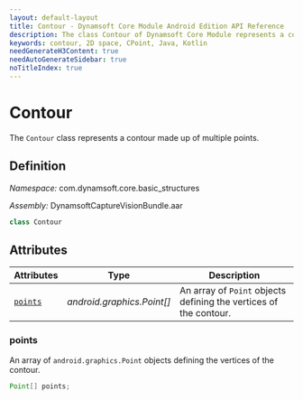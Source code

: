```yaml
---
layout: default-layout
title: Contour - Dynamsoft Core Module Android Edition API Reference
description: The class Contour of Dynamsoft Core Module represents a contour in 2D space, which contains an array of CPoint objects, representing the vertices of the contour.
keywords: contour, 2D space, CPoint, Java, Kotlin
needGenerateH3Content: true
needAutoGenerateSidebar: true
noTitleIndex: true
---
```


# Contour

The `Contour` class represents a contour made up of multiple points.

## Definition

*Namespace:* com.dynamsoft.core.basic_structures

*Assembly:* DynamsoftCaptureVisionBundle.aar

```java
class Contour
```

## Attributes

| Attributes | Type | Description |
| ---------- | ---- | ----------- |
| [`points`](#points) | *android.graphics.Point[]* | An array of `Point` objects defining the vertices of the contour. |

### points

An array of `android.graphics.Point` objects defining the vertices of the contour.

```java
Point[] points;
```
